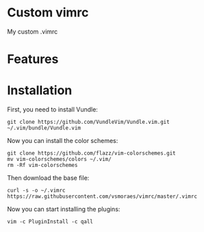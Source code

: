 Custom vimrc
============

My custom .vimrc


# Features

# Installation

First, you need to install Vundle:
```
git clone https://github.com/VundleVim/Vundle.vim.git ~/.vim/bundle/Vundle.vim
```

Now you can install the color schemes:
```
git clone https://github.com/flazz/vim-colorschemes.git
mv vim-colorschemes/colors ~/.vim/
rm -Rf vim-colorschemes
```

Then download the base file:
```
curl -s -o ~/.vimrc https://raw.githubusercontent.com/vsmoraes/vimrc/master/.vimrc
```

Now you can start installing the plugins:
```
vim -c PluginInstall -c qall
```
